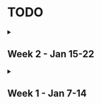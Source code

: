 # TODO

<details>
<summary>

## Week 2 - Jan 15-22

</summary>
<br>

Assignment | Due Date
--- | ---
Systems Chapter 1 through section 1.3 | Jan 16
DEI Engineering Week 2 Readings | Jan 18
Stats Homework 1 | Jan 19

</details>


<details>
<summary>

## Week 1 - Jan 7-14

</summary>
<br>

Assignment | Due Date
--- | ---
~~First Week Intro Note Draft~~ | Jan 10
~~First Week Intro Note Revision~~ | Jan 10
~~Stats Quiz 0~~ | Jan 11
~~Intro Sustainability Class 2 Readings~~ | Jan 11
~~C Language Basics~~ | Jan 11
~~Introduction to MasteringEngineering: Computer Science~~ | Jan 12
Collaborative Class Wiki Contribution 1 | Jan 15
Systems Lab I | Jan 16
Sustainability Assignment | Jan 16
Sustainability Reading Response 1 | Jan 16
Systems Required Reading | TBD
~~Read Systems I Syllabus~~ | 
~~Read Engineering Stats Syllabus~~ |
~~Read DEI Engineering Syllabus~~ |
~~Read Intro Sustainability Syllabus~~ |

</details>
